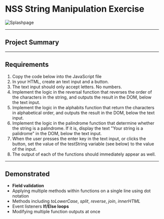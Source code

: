 # NSS String Manipulation Exercise

![Splashpage]()

<hr>

## Project Summary

<hr>

## Requirements
1. Copy the code below into the JavaScript file
2. In your HTML, create an text input and a button.
3. The text input should only accept letters. No numbers.
4. Implement the logic in the reversal function that reverses the order of the characters in the string, and outputs the result in the DOM, below the text input.
5. Implement the logic in the alphabits function that return the characters in alphabetical order, and outputs the result in the DOM, below the text input.
6. Implement the logic in the palindrome function that determine whether the string is a palindrome. If it is, display the text "Your string is a palidrome" in the DOM, below the text input.
7. When the user presses the enter key in the text input, or clicks the button, set the value of the testString variable (see below) to the value of the input.
8. The output of each of the functions should immediately appear as well.

<hr>

## Demonstrated
 - **Field validation**
 - Applying multiple methods within functions on a single line using dot notation
 - Methods including *toLowerCase*, *split*, *reverse*, *join*, *innerHTML*
 - Event listeners **If/Else loops**
 - Modifying multiple function outputs at once